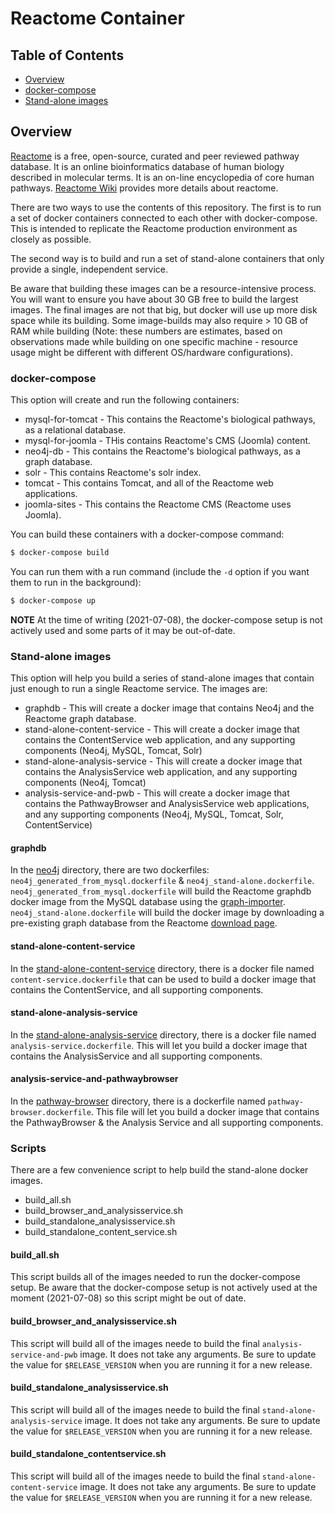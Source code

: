 # Reactome Container

## Table of Contents

- [Overview](#overview)
- [docker-compose](#docker-compose)
- [Stand-alone images](#Stand-alone-images)

## Overview

[Reactome](http://reactome.org/) is a free, open-source, curated and peer reviewed pathway database. It is an online bioinformatics database of human biology described in molecular terms. It is an on-line encyclopedia of core human pathways. [Reactome Wiki](http://wiki.reactome.org/index.php/Main_Page) provides more details about reactome.

There are two ways to use the contents of this repository. The first is to run a set of docker containers connected to each other with docker-compose. This is intended to replicate the Reactome production environment as closely as possible.

The second way is to build and run a set of stand-alone containers that only provide a single, independent service.

Be aware that building these images can be a resource-intensive process. You will want to ensure you have about 30 GB free to build the largest images. The final images are not that big, but docker will use up more disk space while its building. Some image-builds may also require &gt; 10 GB of RAM while building (Note: these numbers are estimates, based on observations made while building on one specific machine - resource usage might be different with different OS/hardware configurations).

### docker-compose

This option will create and run the following containers:

 - mysql-for-tomcat - This contains the Reactome's biological pathways, as a relational database.
 - mysql-for-joomla - THis contains Reactome's CMS (Joomla) content.
 - neo4j-db -  This contains the Reactome's biological pathways, as a graph database.
 - solr - This contains Reactome's solr index.
 - tomcat - This contains Tomcat, and all of the Reactome web applications.
 - joomla-sites - This contains the Reactome CMS (Reactome uses Joomla).

You can build these containers with a docker-compose command:
```bash
$ docker-compose build
```

You can run them with a run command (include the `-d` option if you want them to run in the background):
```bash
$ docker-compose up
```

**NOTE** At the time of writing (2021-07-08), the docker-compose setup is not actively used and some parts of it may be out-of-date.

### Stand-alone images

This option will help you build a series of stand-alone images that contain just enough to run a single Reactome service. The images are:

 - graphdb - This will create a docker image that contains Neo4j and the Reactome graph database.
 - stand-alone-content-service - This will create a docker image that contains the ContentService web application, and any supporting components (Neo4j, MySQL, Tomcat, Solr)
 - stand-alone-analysis-service - This will create a docker image that contains the AnalysisService web application, and any supporting components (Neo4j, Tomcat)
 - analysis-service-and-pwb - This will create a docker image that contains the PathwayBrowser and AnalysisService web applications, and any supporting components (Neo4j, MySQL, Tomcat, Solr, ContentService)

#### graphdb
In the [neo4j](./neo4j) directory, there are two dockerfiles: `neo4j_generated_from_mysql.dockerfile` & `neo4j_stand-alone.dockerfile`. `neo4j_generated_from_mysql.dockerfile` will build the Reactome graphdb docker image from the MySQL database using the [graph-importer](https://github.com/reactome/graph-importer). `neo4j_stand-alone.dockerfile` will build the docker image by downloading a pre-existing graph database from the Reactome [download page](https://reactome.org/download-data).

#### stand-alone-content-service
In the [stand-alone-content-service](./stand-alone-content-service) directory, there is a docker file named `content-service.dockerfile` that can be used to build a docker image that contains the ContentService, and all supporting components.

#### stand-alone-analysis-service
In the [stand-alone-analysis-service](./stand-alone-analysis-service) directory, there is a docker file named `analysis-service.dockerfile`. This will let you build a docker image that contains the AnalysisService and all supporting components.

#### analysis-service-and-pathwaybrowser
In the [pathway-browser](./pathway-browser) directory, there is a dockerfile named `pathway-browser.dockerfile`. This file will let you build a docker image that contains the PathwayBrowser & the Analysis Service and all supporting components.

### Scripts
There are a few convenience script to help build the stand-alone docker images.

 - build_all.sh
 - build_browser_and_analysisservice.sh
 - build_standalone_analysisservice.sh
 - build_standalone_content_service.sh

#### build_all.sh
This script builds all of the images needed to run the docker-compose setup. Be aware that the docker-compose setup is not actively used at the moment (2021-07-08) so this script might be out of date.

#### build_browser_and_analysisservice.sh
This script will build all of the images neede to build the final `analysis-service-and-pwb` image. It does not take any arguments. Be sure to update the value for `$RELEASE_VERSION` when you are running it for a new release.

#### build_standalone_analysisservice.sh
This script will build all of the images neede to build the final `stand-alone-analysis-service` image. It does not take any arguments. Be sure to update the value for `$RELEASE_VERSION` when you are running it for a new release.

#### build_standalone_contentservice.sh
This script will build all of the images neede to build the final `stand-alone-content-service` image. It does not take any arguments. Be sure to update the value for `$RELEASE_VERSION` when you are running it for a new release.
